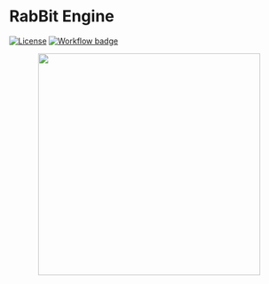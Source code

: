 # RabBit Engine

[![License](https://img.shields.io/github/license/M-e-n-n-o/ByteCat.svg)](https://github.com/M-e-n-n-o/RabBit/blob/main/LICENSE)
[![Workflow badge](https://github.com/M-e-n-n-o/RabBit/actions/workflows/BuildAndTest.yml/badge.svg)](https://github.com/M-e-n-n-o/RabBit/actions)  

<p align="center">
  <img src="https://user-images.githubusercontent.com/57482120/219851141-3206521b-68fc-4a91-8671-11de106b48ff.png" width="400" height="400">
</p>
